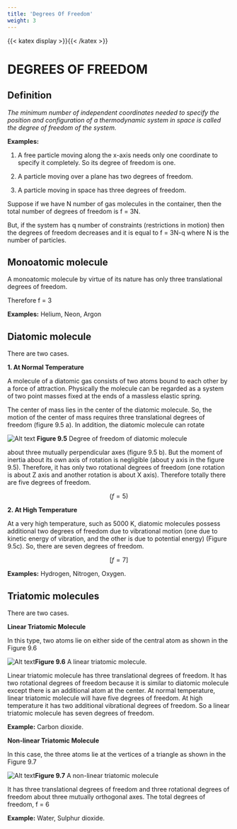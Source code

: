 ```yaml
---
title: 'Degrees Of Freedom'
weight: 3
---
```

[comment]: <> (katex Header)
{{< katex display >}}{{< /katex >}}
 
# DEGREES OF FREEDOM
 
 
## Definition
 
_The minimum number of independent coordinates needed to specify the position and configuration of a thermodynamic system in space is called the degree of freedom of the system._
 
**Examples:**
 
1. A free particle moving along the x-axis needs only one coordinate to specify it completely. So its degree of freedom is one.
 
2. A particle moving over a plane has two degrees of freedom.
 
3. A particle moving in space has three degrees of freedom.
 
Suppose if we have N number of gas molecules in the container, then the total number of degrees of freedom is f = 3N.

But, if the system has q number of constraints
(restrictions in motion) then the degrees of
freedom decreases and it is equal to f = 3N-q
where N is the number of particles.
 
## Monoatomic molecule
 
A monoatomic molecule by virtue of its
nature has only three translational degrees
of freedom.

Therefore f = 3
 
**Examples:** Helium, Neon, Argon
 
## Diatomic molecule
 
There are two cases.
 
**1. At Normal Temperature**
 
A molecule of a diatomic gas consists of
two atoms bound to each other by a force
of attraction. Physically the molecule can
be regarded as a system of two point masses
fixed at the ends of a massless elastic spring.

The center of mass lies in the center of the
diatomic molecule. So, the motion of the
center of mass requires three translational
degrees of freedom (figure 9.5 a). In
addition, the diatomic molecule can rotate 

![Alt text](figure9.5.png) **Figure 9.5** Degree of freedom of
diatomic molecule


about three mutually perpendicular axes
(figure 9.5 b). But the moment of inertia
about its own axis of rotation is negligible
(about y axis in the figure 9.5). Therefore, it
has only two rotational degrees of freedom
(one rotation is about Z axis and another
rotation is about X axis). Therefore totally
there are five degrees of freedom.

$$(f=5)$$
 
**2. At High Temperature**
 
At a very high temperature, such as 5000 K, diatomic molecules possess additional two degrees of freedom due to vibrational motion (one due to kinetic energy of vibration, and the other is due to potential energy) (Figure 9.5c). So, there are seven degrees of freedom.
 
$$[ f = 7 ]$$
 
**Examples:** Hydrogen, Nitrogen, Oxygen.
 
## Triatomic molecules
 
There are two cases.
 
**Linear Triatomic Molecule**
 
In this type, two atoms lie on either side of
the central atom as shown in the Figure 9.6

![Alt text](figure9.6.png)**Figure 9.6** A linear triatomic molecule.

Linear triatomic molecule has three
translational degrees of freedom. It has two
rotational degrees of freedom because it is
similar to diatomic molecule except there is
an additional atom at the center. At normal
temperature, linear triatomic molecule
will have five degrees of freedom. At high
temperature it has two additional vibrational
degrees of freedom. So a linear triatomic
molecule has seven degrees of freedom.

 
**Example:** Carbon dioxide.
 
**Non-linear Triatomic Molecule**
 
In this case, the three atoms lie at the vertices
of a triangle as shown in the Figure 9.7

![Alt text](figure9.7.png)**Figure 9.7** A non-linear triatomic
molecule

It has three translational degrees of freedom
and three rotational degrees of freedom
about three mutually orthogonal axes. The
total degrees of freedom, f = 6
 
**Example:** Water, Sulphur dioxide.
 

 

 